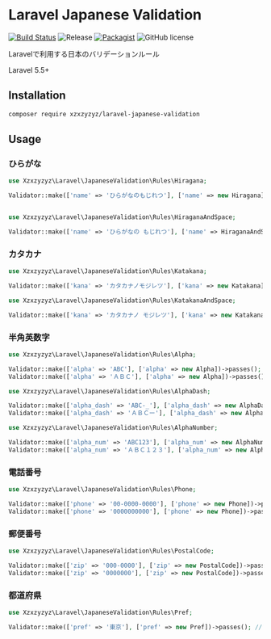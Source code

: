 # Laravel Japanese Validation

[![Build Status](https://travis-ci.com/xzxzyzyz/laravel-japanese-validation.svg?branch=master)](https://travis-ci.com/xzxzyzyz/laravel-japanese-validation)
![Release](https://img.shields.io/github/release/xzxzyzyz/laravel-japanese-validation.svg?style=flat)
[![Packagist](https://img.shields.io/packagist/dt/xzxzyzyz/laravel-japanese-validation.svg)](https://packagist.org/packages/xzxzyzyz/laravel-japanese-validation)
![GitHub license](https://img.shields.io/github/license/xzxzyzyz/laravel-japanese-validation.svg?style=flat)

Laravelで利用する日本のバリデーションルール

Laravel 5.5+

## Installation

```bash
composer require xzxzyzyz/laravel-japanese-validation
```

## Usage

### ひらがな

```php
use Xzxzyzyz\Laravel\JapaneseValidation\Rules\Hiragana;

Validator::make(['name' => 'ひらがなのもじれつ'], ['name' => new Hiragana])->passes(); // true


use Xzxzyzyz\Laravel\JapaneseValidation\Rules\HiraganaAndSpace;

Validator::make(['name' => 'ひらがなの もじれつ'], ['name' => HiraganaAndSpaceHiragana])->passes(); // true
```

### カタカナ

```php
use Xzxzyzyz\Laravel\JapaneseValidation\Rules\Katakana;

Validator::make(['kana' => 'カタカナノモジレツ'], ['kana' => new Katakana])->passes(); // true

use Xzxzyzyz\Laravel\JapaneseValidation\Rules\KatakanaAndSpace;

Validator::make(['kana' => 'カタカナノ モジレツ'], ['kana' => new KatakanaAndSpace])->passes(); // true
```

### 半角英数字

```php
use Xzxzyzyz\Laravel\JapaneseValidation\Rules\Alpha;

Validator::make(['alpha' => 'ABC'], ['alpha' => new Alpha])->passes(); // true
Validator::make(['alpha' => 'ＡＢＣ'], ['alpha' => new Alpha])->passes(); // false

use Xzxzyzyz\Laravel\JapaneseValidation\Rules\AlphaDash;

Validator::make(['alpha_dash' => 'ABC-_'], ['alpha_dash' => new AlphaDash])->passes(); // true
Validator::make(['alpha_dash' => 'ＡＢＣー'], ['alpha_dash' => new AlphaDash])->passes(); // false

use Xzxzyzyz\Laravel\JapaneseValidation\Rules\AlphaNumber;

Validator::make(['alpha_num' => 'ABC123'], ['alpha_num' => new AlphaNumber])->passes(); // true
Validator::make(['alpha_num' => 'ＡＢＣ１２３'], ['alpha_num' => new AlphaNumber])->passes(); // false
```

### 電話番号

```php
use Xzxzyzyz\Laravel\JapaneseValidation\Rules\Phone;

Validator::make(['phone' => '00-0000-0000'], ['phone' => new Phone])->passes(); // true
Validator::make(['phone' => '0000000000'], ['phone' => new Phone])->passes(); // true
```

### 郵便番号

```php
use Xzxzyzyz\Laravel\JapaneseValidation\Rules\PostalCode;

Validator::make(['zip' => '000-0000'], ['zip' => new PostalCode])->passes(); // true
Validator::make(['zip' => '0000000'], ['zip' => new PostalCode])->passes(); // true
```

### 都道府県

```php
use Xzxzyzyz\Laravel\JapaneseValidation\Rules\Pref;

Validator::make(['pref' => '東京'], ['pref' => new Pref])->passes(); // true
```
